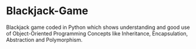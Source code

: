 # Blackjack-Game
Blackjack game coded in Python which shows understanding and good use of Object-Oriented Programming Concepts like Inheritance, Encapsulation, Abstraction and Polymorphism.
